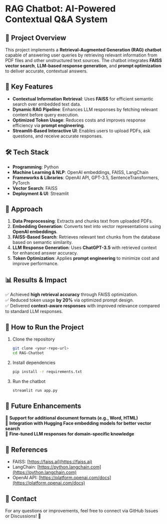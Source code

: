 # RAG Chatbot: AI-Powered Contextual Q&A System

## 📌 Project Overview
This project implements a **Retrieval-Augmented Generation (RAG) chatbot** capable of answering user queries by retrieving relevant information from PDF files and other unstructured text sources. The chatbot integrates **FAISS vector search**, **LLM-based response generation**, and **prompt optimization** to deliver accurate, contextual answers.

## 🚀 Key Features
- **Contextual Information Retrieval**: Uses **FAISS** for efficient semantic search over embedded text data.
- **Dynamic RAG Pipeline**: Enhances LLM responses by fetching relevant content before query execution.
- **Optimized Token Usage**: Reduces costs and improves response efficiency via **prompt engineering**.
- **Streamlit-Based Interactive UI**: Enables users to upload PDFs, ask questions, and receive accurate responses.

## 🛠 Tech Stack
- **Programming**: Python  
- **Machine Learning & NLP**: OpenAI embeddings, FAISS, LangChain  
- **Frameworks & Libraries**: OpenAI API, GPT-3.5, SentenceTransformers, PyTorch  
- **Vector Search**: FAISS  
- **Deployment & UI**: Streamlit  

## 📌 Approach
1. **Data Preprocessing**: Extracts and chunks text from uploaded PDFs.  
2. **Embedding Generation**: Converts text into vector representations using **OpenAI embeddings**.  
3. **FAISS-Based Search**: Retrieves relevant text chunks from the database based on semantic similarity.  
4. **LLM Response Generation**: Uses **ChatGPT-3.5** with retrieved context for enhanced answer accuracy.  
5. **Token Optimization**: Applies **prompt engineering** to minimize cost and improve performance.  

## 📊 Results & Impact
✅ Achieved **high retrieval accuracy** through FAISS optimization.  
✅ Reduced token usage **by 20%** via optimized prompt design.  
✅ Delivered **context-aware responses** with improved relevance compared to standard LLM responses.  

## 🚀 How to Run the Project
1. Clone the repository  
   ```bash
   git clone <your-repo-url>
   cd RAG-Chatbot
   ```
2. Install dependencies  
   ```bash
   pip install -r requirements.txt
   ```
3. Run the chatbot  
   ```bash
   streamlit run app.py
   ```

## 📌 Future Enhancements
🔹 **Support for additional document formats (e.g., Word, HTML)**  
🔹 **Integration with Hugging Face embedding models for better vector search**  
🔹 **Fine-tuned LLM responses for domain-specific knowledge**  

## 🔗 References
- FAISS: [https://faiss.ai](https://faiss.ai)  
- LangChain: [https://python.langchain.com](https://python.langchain.com)  
- OpenAI API: [https://platform.openai.com/docs](https://platform.openai.com/docs)  

## 📩 Contact
For any questions or improvements, feel free to connect via GitHub Issues or Discussions! 🚀
